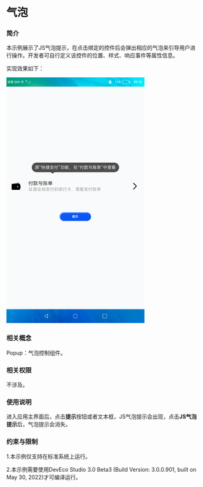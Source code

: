 # 气泡

### 简介

本示例展示了JS气泡提示，在点击绑定的控件后会弹出相应的气泡来引导用户进行操作。开发者可自行定义该控件的位置、样式、响应事件等属性信息。

实现效果如下：

![](screenshots/device/popup.png)

### 相关概念

Popup：气泡控制组件。

### 相关权限

不涉及。

### 使用说明

进入应用主界面后，点击**提示**按钮或者文本框，JS气泡提示会出现，点击**JS气泡提示**后，气泡提示会消失。

### 约束与限制

1.本示例仅支持在标准系统上运行。

2.本示例需要使用DevEco Studio 3.0 Beta3 (Build Version: 3.0.0.901, built on May 30, 2022)才可编译运行。